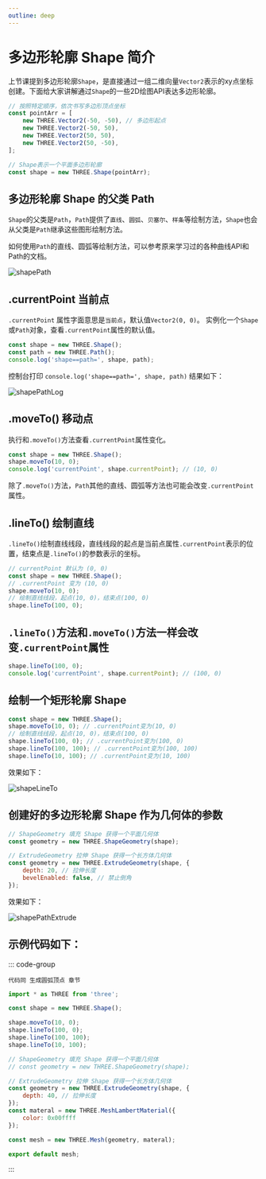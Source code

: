 ```yaml
---
outline: deep
---
```


# 多边形轮廓 Shape 简介

上节课提到多边形轮廓`Shape`，是直接通过一组二维向量`Vector2`表示的xy点坐标创建。下面给大家讲解通过`Shape`的一些2D绘图API表达多边形轮廓。

```js
// 按照特定顺序，依次书写多边形顶点坐标
const pointArr = [
    new THREE.Vector2(-50, -50), // 多边形起点
    new THREE.Vector2(-50, 50),
    new THREE.Vector2(50, 50),
    new THREE.Vector2(50, -50),
];

// Shape表示一个平面多边形轮廓
const shape = new THREE.Shape(pointArr);
```

## 多边形轮廓 Shape 的父类 Path

`Shape`的父类是`Path`，`Path`提供了`直线`、`圆弧`、`贝塞尔`、`样条`等绘制方法，`Shape`也会从父类是`Path`继承这些图形绘制方法。

如何使用`Path`的直线、圆弧等绘制方法，可以参考原来学习过的各种曲线API和Path的文档。

![shapePath](/phaseF/shapePath.svg)

## .currentPoint 当前点

`.currentPoint` 属性字面意思是`当前点`，默认值`Vector2(0, 0)`。
实例化一个`Shape`或`Path`对象，查看`.currentPoint`属性的默认值。

```js
const shape = new THREE.Shape();
const path = new THREE.Path();
console.log('shape==path=', shape, path);
```

控制台打印 `console.log('shape==path=', shape, path)` 结果如下：

![shapePathLog](/phaseF/shapePathLog.jpg)

## .moveTo() 移动点

执行和`.moveTo()`方法查看`.currentPoint`属性变化。

```js
const shape = new THREE.Shape();
shape.moveTo(10, 0);
console.log('currentPoint', shape.currentPoint); // (10, 0)
```

除了`.moveTo()`方法，`Path`其他的直线、圆弧等方法也可能会改变`.currentPoint`属性。

## .lineTo() 绘制直线

`.lineTo()`绘制直线线段，直线线段的起点是当前点属性`.currentPoint`表示的位置，结束点是`.lineTo()`的参数表示的坐标。

```js
// currentPoint 默认为 (0, 0)
const shape = new THREE.Shape();
// .currentPoint 变为 (10, 0)
shape.moveTo(10, 0);
// 绘制直线线段，起点(10, 0)，结束点(100, 0)
shape.lineTo(100, 0);
```

## `.lineTo()`方法和`.moveTo()`方法一样会改变`.currentPoint`属性

```js
shape.lineTo(100, 0); 
console.log('currentPoint', shape.currentPoint); // (100, 0)
```

## 绘制一个矩形轮廓 Shape

```js
const shape = new THREE.Shape();
shape.moveTo(10, 0); // .currentPoint变为(10, 0)
// 绘制直线线段，起点(10, 0)，结束点(100, 0)
shape.lineTo(100, 0); // .currentPoint变为(100, 0)
shape.lineTo(100, 100); // .currentPoint变为(100, 100)
shape.lineTo(10, 100); // .currentPoint变为(10, 100)
```

效果如下：

![shapeLineTo](/phaseF/shapeLineTo.jpg)

## 创建好的多边形轮廓 Shape 作为几何体的参数

```js
// ShapeGeometry 填充 Shape 获得一个平面几何体
const geometry = new THREE.ShapeGeometry(shape);

// ExtrudeGeometry 拉伸 Shape 获得一个长方体几何体
const geometry = new THREE.ExtrudeGeometry(shape, {
    depth: 20, // 拉伸长度
    bevelEnabled: false, // 禁止倒角
});
```

效果如下：

![shapePathExtrude](/phaseF/shapePathExtrude.jpg)

## 示例代码如下：

::: code-group 
```vue [index.vue]
代码同 生成圆弧顶点 章节
```
```js [model.js]
import * as THREE from 'three';

const shape = new THREE.Shape();

shape.moveTo(10, 0);
shape.lineTo(100, 0);
shape.lineTo(100, 100);
shape.lineTo(10, 100);

// ShapeGeometry 填充 Shape 获得一个平面几何体
// const geometry = new THREE.ShapeGeometry(shape);

// ExtrudeGeometry 拉伸 Shape 获得一个长方体几何体
const geometry = new THREE.ExtrudeGeometry(shape, {
    depth: 40, // 拉伸长度
});
const materal = new THREE.MeshLambertMaterial({
    color: 0x00ffff
});

const mesh = new THREE.Mesh(geometry, materal);

export default mesh;
```
:::